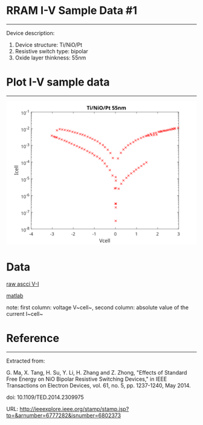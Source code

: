 # RRAM I-V Sample Data #1
---
Device description:
1. Device structure: Ti/NiO/Pt 
2. Resistive switch type: bipolar
3. Oxide layer thinkness: 55nm


# Plot I-V sample data
---
![i-v](i-v-1.svg)


# Data

[raw ascci V-I ](i-v-1.csv)

[matlab](i-v-1.mat)

note: first column: voltage V~cell~, second column: absolute value of the current I~cell~

# Reference
---
Extracted from:

G. Ma, X. Tang, H. Su, Y. Li, H. Zhang and Z. Zhong, "Effects of Standard Free Energy on NiO Bipolar Resistive Switching Devices," in IEEE Transactions on Electron Devices, vol. 61, no. 5, pp. 1237-1240, May 2014.

doi: 10.1109/TED.2014.2309975

URL: http://ieeexplore.ieee.org/stamp/stamp.jsp?tp=&arnumber=6777282&isnumber=6802373


